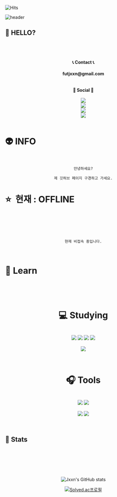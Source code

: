 <!-- 방문자 수 -->

![Hits](https://hits.seeyoufarm.com/api/count/incr/badge.svg?url=https%3A%2F%2Fgithub.com%2Fjxxn92&count_bg=%23CB3F7C&title_bg=%23555555&icon=smugmug.svg&icon_color=%23CB3F7C&title=Visitors&edge_flat=false)

<!-- 깃허브 페이지 헤드 꾸미기 -->

![header](https://capsule-render.vercel.app/api?type=waving&color=gradient&height=350&section=header&text=Jxxn's%20GitHub%20&fontAlign=50&fontAlignY=40&desc=Welcome%20&descAlign=75&descAlignY=50&animation=twinkling&fontSize=70)

<!-- 처음 페이지 -->

## 👻 HELLO? <br><br>

<p>
<br>
    <div align="center">
        <strong> 📞 Contact 📞 </strong>
        <br>
        <h4><strong> futjxxn@gmail.com </strong></h4>
        <br>
        <strong> 📣 Social 📣 </strong>
        <br><br>
        <a href="https://jxxn92.github.io/" target="_blank"><img src="https://img.shields.io/badge/BLOG-CB3F7C?style=flat&logo=Ameba&logoColor=white"/></a>
        <br>
        <a href="https://jxxn92.tistory.com/" target="_blank"><img src="https://img.shields.io/badge/Tistory-000000?style=flat&logo=Tistory&logoColor=white"/></a>
        <br>
        <a href="https://jxxn92.github.io/" target="_blank"><img src="https://img.shields.io/badge/Instagram-E4405F?style=flat&logo=instagram&logoColor=white"/></a>
        <br>
        <a href="https://discord.gg/" target="_blank"><img src="https://img.shields.io/badge/Discord Server-5865F2?style=flat&logo=discord&logoColor=white"/></a>   
    </div>
    <br>
</p>

<!-- 정보 -->

# 👽 INFO

<p>
<br>
<div align="center">

```
안녕하세요?

제 깃허브 페이지 구경하고 가세요.

```

</div>
</p>

<!-- 상태 -->

# ⭐&nbsp; 현재 : OFFLINE <br><br>

<br>

<div align="center">

```

현재 비접속 중입니다.

```

</div>

<br>

<!-- 공부 -->

# 📗 Learn <br><br>

<div align="center">

<!--
<img src = "https://img.shields.io/badge/-C-black?style=flat&logo=c%2B%2B" style="height : auto; margin-left : 2px; margin-right : 2px;"/>
-->
<p>
    <h1><strong><br> 💻 Studying <br></strong></h1>
    <br>
    <img src="https://img.shields.io/badge/C-A8B9CC?style=flat&logo=C&logoColor=white"/>
    <img src="https://img.shields.io/badge/C++-00599C?style=flat&logo=cplusplus&logoColor=white"/>
    <img src="https://img.shields.io/badge/Python-3776AB?style=flat&logo=python&logoColor=white"/>
    <img src="https://img.shields.io/badge/Java-007396?style=flat&logo=java&logoColor=white"/>
    <br><br>
    <img src="https://img.shields.io/badge/MYSQL-4479A1?style=flat&logo=mysql&logoColor=white"/>

</p>

<p>
    <h1><strong><br> 🎧 Tools <br></strong></h1>
    <br>
    <img src="https://img.shields.io/badge/VScode-007ACC?style=flat&logo=visualstudiocode&logoColor=white"/>
    <img src="https://img.shields.io/badge/Jupyter-F37626?style=flat&logo=jupyter&logoColor=white"/>
    <br><br>
    <img src="https://img.shields.io/badge/GitHub-181717?style=flat&logo=github&logoColor=white"/>
    <img src="https://img.shields.io/badge/Git-F05032?style=flat&logo=git&logoColor=white"/>
</p>

<!-- <p>
    <code>
    	<img height="20"
        src="https://upload.wikimedia.org/wikipedia/commons/thumb/f/fb/Adobe_Illustrator_CC_icon.svg/1200px-Adobe_Illustrator_CC_icon.svg.png"
        style="max-width: 100%;">
     </code>
</p> -->

</div>

<br>

<!-- 상태 -->

## 👺 Stats <br><br>

<p>
<div align="center">
<br><br><br>

![Jxxn's GitHub stats](https://github-readme-stats.vercel.app/api?username=jxxn92&show_icons=true&theme=noctis_minimus)
<br>

<!-- ![Leetcode Stats](https://leetcode.card.workers.dev/?username=jxxn)
<br> -->

[![Solved.ac프로필](http://mazassumnida.wtf/api/v2/generate_badge?boj=jxxn)](https://solved.ac/jxxn)
<br>

<!-- ![Top Langs](https://github-readme-stats.vercel.app/api/top-langs/?username=jxxn92&layout=compact) -->
<br>
</div>
</p>

<!-- <details>
  <summary> 🎁 </summary>

  ## Jxxn

</details> -->
